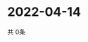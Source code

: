 # 2022-04-14
  共 0条

  <!-- BEGIN -->
  <!-- 最后更新时间Thu Apr 14 2022 13:21:57 GMT+0000 (Coordinated Universal Time) -->
  
  <!-- END -->
  
  
